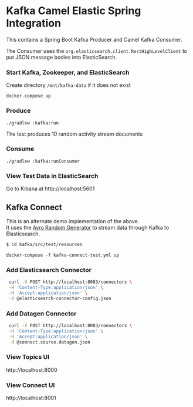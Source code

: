 Kafka Camel Elastic Spring Integration 
==============

This contains a Spring Boot Kafka Producer and Camel Kafka Consumer.

The Consumer uses the `org.elasticsearch.client.RestHighLevelClient` to put JSON message bodies into ElasticSearch.

### Start Kafka, Zookeeper, and ElasticSearch
Create directory `/mnt/kafka-data` if it does not exist

`docker-compose up`

### Produce
`./gradlew :kafka:run`

The test produces 10 random activity stream documents

### Consume
`./gradlew :kafka:runConsumer`

### View Test Data in ElasticSearch
Go to Kibana at http://localhost:5601 

## Kafka Connect
This is an alternate demo implementation of the above.  
It uses the [Avro Random Generator](https://github.com/confluentinc/avro-random-generator) to stream data through Kafka to Elasticsearch. 

```bash
$ cd kafka/src/test/resources
```

`docker-compose -f kafka-connect-test.yml up`

### Add Elasticsearch Connector
```bash
 curl -X POST http://localhost:8083/connectors \
 -H 'Content-Type:application/json' \
 -H 'Accept:application/json' \
 -d @elasticsearch-connector-config.json
 ```
 
### Add Datagen Connector
```bash
 curl -X POST http://localhost:8083/connectors \
 -H 'Content-Type:application/json' \
 -H 'Accept:application/json' \
 -d @connect.source.datagen.json
 ```

### View Topics UI
http://localhost:8000

### View Connect UI
http://localhost:8001
